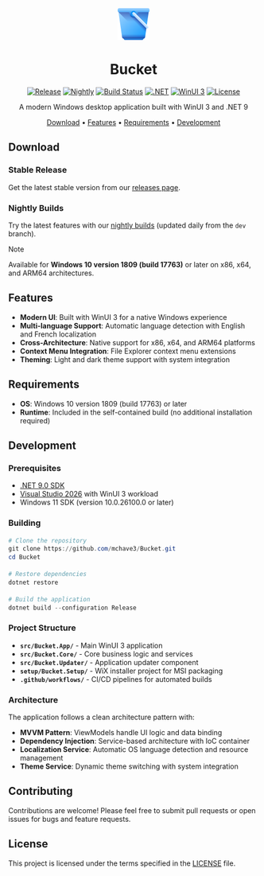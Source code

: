 <div align="center">

<img src="src/Bucket.App/Assets/AppIcon.png" alt="Bucket" height="64" />

# Bucket

[![Release](https://img.shields.io/github/v/release/mchave3/Bucket?style=flat-square&label=Release&color=blue)](https://github.com/mchave3/Bucket/releases/latest)
[![Nightly](https://img.shields.io/github/v/tag/mchave3/Bucket?filter=*-Nightly&style=flat-square&label=Nightly&color=orange)](https://github.com/mchave3/Bucket/releases?q=prerelease%3Atrue)
[![Build Status](https://img.shields.io/github/actions/workflow/status/mchave3/Bucket/dotnet-release.yml?style=flat-square&label=Build)](https://github.com/mchave3/Bucket/actions)
[![.NET](https://img.shields.io/badge/.NET-9.0-512BD4?style=flat-square&logo=dotnet)](https://dotnet.microsoft.com/)
[![WinUI 3](https://img.shields.io/badge/WinUI-3-0078D4?style=flat-square&logo=microsoft)](https://docs.microsoft.com/en-us/windows/apps/winui/)
[![License](https://img.shields.io/github/license/mchave3/Bucket?style=flat-square)](LICENSE)

A modern Windows desktop application built with WinUI 3 and .NET 9

[Download](#download) • [Features](#features) • [Requirements](#requirements) • [Development](#development)

</div>

## Download

### Stable Release
Get the latest stable version from our [releases page](https://github.com/mchave3/Bucket/releases/latest).

### Nightly Builds
Try the latest features with our [nightly builds](https://github.com/mchave3/Bucket/releases?q=prerelease%3Atrue) (updated daily from the `dev` branch).

> [!NOTE]
> Available for **Windows 10 version 1809 (build 17763)** or later on x86, x64, and ARM64 architectures.

## Features

- **Modern UI**: Built with WinUI 3 for a native Windows experience
- **Multi-language Support**: Automatic language detection with English and French localization
- **Cross-Architecture**: Native support for x86, x64, and ARM64 platforms
- **Context Menu Integration**: File Explorer context menu extensions
- **Theming**: Light and dark theme support with system integration

## Requirements

- **OS**: Windows 10 version 1809 (build 17763) or later
- **Runtime**: Included in the self-contained build (no additional installation required)

## Development

### Prerequisites

- [.NET 9.0 SDK](https://dotnet.microsoft.com/download/dotnet/9.0)
- [Visual Studio 2026](https://visualstudio.microsoft.com/) with WinUI 3 workload
- Windows 11 SDK (version 10.0.26100.0 or later)

### Building

```powershell
# Clone the repository
git clone https://github.com/mchave3/Bucket.git
cd Bucket

# Restore dependencies
dotnet restore

# Build the application
dotnet build --configuration Release
```

### Project Structure

- **`src/Bucket.App/`** - Main WinUI 3 application
- **`src/Bucket.Core/`** - Core business logic and services
- **`src/Bucket.Updater/`** - Application updater component
- **`setup/Bucket.Setup/`** - WiX installer project for MSI packaging
- **`.github/workflows/`** - CI/CD pipelines for automated builds

### Architecture

The application follows a clean architecture pattern with:

- **MVVM Pattern**: ViewModels handle UI logic and data binding
- **Dependency Injection**: Service-based architecture with IoC container
- **Localization Service**: Automatic OS language detection and resource management
- **Theme Service**: Dynamic theme switching with system integration

## Contributing

Contributions are welcome! Please feel free to submit pull requests or open issues for bugs and feature requests.

## License

This project is licensed under the terms specified in the [LICENSE](LICENSE) file.
